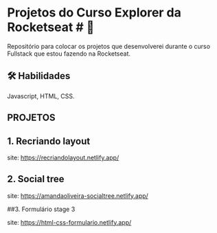 # Projetos do Curso Explorer da Rocketseat # 🚀 


Repositório para colocar os projetos que desenvolverei durante o curso Fullstack que estou fazendo na Rocketseat.





## 🛠 Habilidades
Javascript, HTML, CSS.


## PROJETOS

## 1. Recriando layout

 site: https://recriandolayout.netlify.app/

## 2. Social tree

 site: https://amandaoliveira-socialtree.netlify.app/

##3. Formulário stage 3

 site: https://html-css-formulario.netlify.app/
